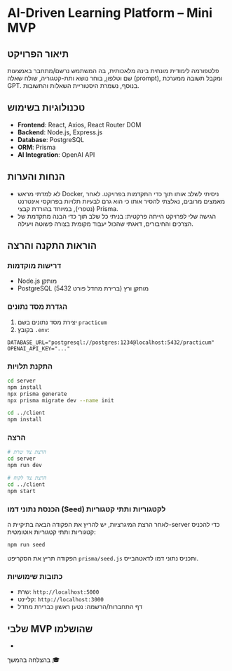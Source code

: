 # AI-Driven Learning Platform – Mini MVP

## תיאור הפרויקט

פלטפורמה לימודית מונחית בינה מלאכותית, בה המשתמש נרשם/מתחבר באמצעות שם וטלפון, בוחר נושא ותת-קטגוריה, שולח שאלה (prompt), ומקבל תשובה ממערכת GPT. בנוסף, נשמרת היסטוריית השאלות והתשובות.

## טכנולוגיות בשימוש

- **Frontend**: React, Axios, React Router DOM
- **Backend**: Node.js, Express.js
- **Database**: PostgreSQL
- **ORM**: Prisma
- **AI Integration**: OpenAI API

## הנחות והערות

- לא למדתי מראש Docker, ניסיתי לשלב אותו תוך כדי התקדמות בפרויקט. לאחר מאמצים מרובים, נאלצתי להסיר אותו כי הוא גרם לבעיות תלויות בפרוקסי אינטרנט (נטפרי), במיוחד בהורדת קבצי Prisma.
- הגישה שלי לפרויקט הייתה פרקטית: בניתי כל שלב תוך כדי הבנה מתקדמת של הצרכים והחיבורים, דאגתי שהכול יעבוד מקומית בצורה פשוטה ויעילה.

## הוראות התקנה והרצה

### דרישות מוקדמות

- Node.js מותקן
- PostgreSQL מותקן ורץ (ברירת מחדל פורט 5432)

### הגדרת מסד נתונים

1. יצירת מסד נתונים בשם `practicum`
2. בקובץ `.env`:

```
DATABASE_URL="postgresql://postgres:1234@localhost:5432/practicum"
OPENAI_API_KEY="..."
```

### התקנת תלויות

```bash
cd server
npm install
npx prisma generate
npx prisma migrate dev --name init

cd ../client
npm install
```

### הרצה

```bash
# הרצת צד שרת
cd server
npm run dev

# הרצת צד לקוח
cd ../client
npm start
```

### הכנסת נתוני דמו (Seed) לקטגוריות ותתי קטגוריות

לאחר הרצת המיגרציות, יש להריץ את הפקודה הבאה בתיקיית ה-server כדי להכניס קטגוריות ותתי קטגוריות אוטומטית:

```bash
npm run seed
```

הפקודה תריץ את הסקריפט `prisma/seed.js` ותכניס נתוני דמו לדאטהבייס.

### כתובות שימושיות

- שרת: `http://localhost:5000`
- קליינט: `http://localhost:3000`
- דף התחברות/הרשמה: נטען ראשון כברירת מחדל

## שלבי MVP שהושלמו

-

בהצלחה בהמשך 🎓

